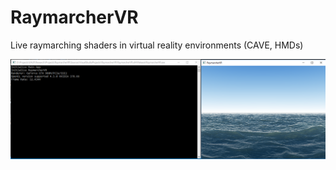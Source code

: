 # RaymarcherVR

Live raymarching shaders in virtual reality environments (CAVE, HMDs)

![RAYMARCHER](https://github.com/iebeid/RaymarcherVR/blob/master/raymarcher.png "RAYMARCHER")
